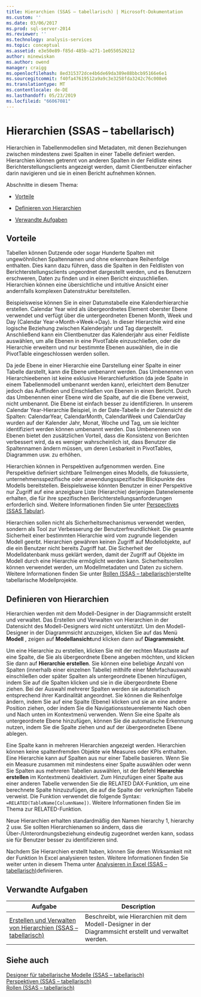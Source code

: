 ```yaml
---
title: Hierarchien (SSAS – tabellarisch) | Microsoft-Dokumentation
ms.custom: ''
ms.date: 03/06/2017
ms.prod: sql-server-2014
ms.reviewer: ''
ms.technology: analysis-services
ms.topic: conceptual
ms.assetid: e3e50e89-f85d-485b-a271-1e0550520212
author: minewiskan
ms.author: owend
manager: craigg
ms.openlocfilehash: 8ed315372dce4b6de69da389e88bbcb95166e6e1
ms.sourcegitcommit: f40fa47619512a9a9c3e3258fda3242c76c008e6
ms.translationtype: MT
ms.contentlocale: de-DE
ms.lasthandoff: 05/23/2019
ms.locfileid: "66067081"
---
```

# <a name="hierarchies-ssas-tabular"></a>Hierarchien (SSAS – tabellarisch)
  Hierarchien in Tabellenmodellen sind Metadaten, mit denen Beziehungen zwischen mindestens zwei Spalten in einer Tabelle definiert werden. Hierarchien können getrennt von anderen Spalten in der Feldliste eines Berichterstellungsclients angezeigt werden, damit Clientbenutzer einfacher darin navigieren und sie in einen Bericht aufnehmen können.  
  
 Abschnitte in diesem Thema:  
  
-   [Vorteile](#bkmk_benefits)  
  
-   [Definieren von Hierarchien](#bkmk_define)  
  
-   [Verwandte Aufgaben](#bkmk_related_tasks)  
  
##  <a name="bkmk_benefits"></a> Vorteile  
 Tabellen können Dutzende oder sogar Hunderte Spalten mit ungewöhnlichen Spaltennamen und ohne erkennbare Reihenfolge enthalten. Dies kann dazu führen, dass die Spalten in den Feldlisten von Berichterstellungsclients ungeordnet dargestellt werden, und es Benutzern erschweren, Daten zu finden und in einen Bericht einzuschließen. Hierarchien können eine übersichtliche und intuitive Ansicht einer andernfalls komplexen Datenstruktur bereitstellen.  
  
 Beispielsweise können Sie in einer Datumstabelle eine Kalenderhierarchie erstellen. Calendar Year wird als übergeordnetes Element oberster Ebene verwendet und verfügt über die untergeordneten Ebenen Month, Week und Day (Calendar Year->Month->Week->Day). In dieser Hierarchie wird eine logische Beziehung zwischen Kalenderjahr und Tag dargestellt. Anschließend kann ein Clientbenutzer das Kalenderjahr aus einer Feldliste auswählen, um alle Ebenen in eine PivotTable einzuschließen, oder die Hierarchie erweitern und nur bestimmte Ebenen auswählen, die in die PivotTable eingeschlossen werden sollen.  
  
 Da jede Ebene in einer Hierarchie eine Darstellung einer Spalte in einer Tabelle darstellt, kann die Ebene umbenannt werden. Das Umbenennen von Hierarchieebenen ist keine exklusive Hierarchiefunktion (da jede Spalte in einem Tabellenmodell umbenannt werden kann), erleichtert dem Benutzer jedoch das Auffinden und Einschließen von Ebenen in einen Bericht. Durch das Umbenennen einer Ebene wird die Spalte, auf die die Ebene verweist, nicht umbenannt. Die Ebene ist einfach besser zu identifizieren. In unserem Calendar Year-Hierarchie Beispiel, in der Date-Tabelle in der Datensicht die Spalten: CalendarYear, CalendarMonth, CalendarWeek und CalendarDay wurden auf der Kalender Jahr, Monat, Woche und Tag, um sie leichter identifiziert werden können umbenannt werden. Das Umbenennen von Ebenen bietet den zusätzlichen Vorteil, dass die Konsistenz von Berichten verbessert wird, da es weniger wahrscheinlich ist, dass Benutzer die Spaltennamen ändern müssen, um deren Lesbarkeit in PivotTables, Diagrammen usw. zu erhöhen.  
  
 Hierarchien können in Perspektiven aufgenommen werden. Eine Perspektive definiert sichtbare Teilmengen eines Modells, die fokussierte, unternehmensspezifische oder anwendungsspezifische Blickpunkte des Modells bereitstellen. Beispielsweise könnten Benutzer in einer Perspektive nur Zugriff auf eine anzeigbare Liste (Hierarchie) derjenigen Datenelemente erhalten, die für ihre spezifischen Berichterstellungsanforderungen erforderlich sind. Weitere Informationen finden Sie unter [Perspectives &#40;SSAS Tabular&#41;](perspectives-ssas-tabular.md).  
  
 Hierarchien sollen nicht als Sicherheitsmechanismus verwendet werden, sondern als Tool zur Verbesserung der Benutzerfreundlichkeit. Die gesamte Sicherheit einer bestimmten Hierarchie wird vom zugrunde liegenden Modell geerbt. Hierarchien gewähren keinen Zugriff auf Modellobjekte, auf die ein Benutzer nicht bereits Zugriff hat. Die Sicherheit der Modelldatenbank muss geklärt werden, damit der Zugriff auf Objekte im Modell durch eine Hierarchie ermöglicht werden kann. Sicherheitsrollen können verwendet werden, um Modellmetadaten und Daten zu sichern. Weitere Informationen finden Sie unter [Rollen &#40;SSAS – tabellarisch&#41;](roles-ssas-tabular.md)erstellte tabellarische Modellprojekte.  
  
##  <a name="bkmk_define"></a> Definieren von Hierarchien  
 Hierarchien werden mit dem Modell-Designer in der Diagrammsicht erstellt und verwaltet. Das Erstellen und Verwalten von Hierarchien in der Datensicht des Modell-Designers wird nicht unterstützt. Um den Modell-Designer in der Diagrammsicht anzuzeigen, klicken Sie auf das Menü **Modell** , zeigen auf **Modellansicht**und klicken dann auf **Diagrammsicht**.  
  
 Um eine Hierarchie zu erstellen, klicken Sie mit der rechten Maustaste auf eine Spalte, die Sie als übergeordnete Ebene angeben möchten, und klicken Sie dann auf **Hierarchie erstellen**. Sie können eine beliebige Anzahl von Spalten (innerhalb einer einzelnen Tabelle) mithilfe einer Mehrfachauswahl einschließen oder später Spalten als untergeordnete Ebenen hinzufügen, indem Sie auf die Spalten klicken und sie in die übergeordnete Ebene ziehen. Bei der Auswahl mehrerer Spalten werden sie automatisch entsprechend ihrer Kardinalität angeordnet. Sie können die Reihenfolge ändern, indem Sie auf eine Spalte (Ebene) klicken und sie an eine andere Position ziehen, oder indem Sie die Navigationssteuerelemente Nach oben und Nach unten im Kontextmenü verwenden. Wenn Sie eine Spalte als untergeordnete Ebene hinzufügen, können Sie die automatische Erkennung nutzen, indem Sie die Spalte ziehen und auf der übergeordneten Ebene ablegen.  
  
 Eine Spalte kann in mehreren Hierarchien angezeigt werden. Hierarchien können keine spaltenfremden Objekte wie Measures oder KPIs enthalten. Eine Hierarchie kann auf Spalten aus nur einer Tabelle basieren. Wenn Sie ein Measure zusammen mit mindestens einer Spalte auswählen oder wenn Sie Spalten aus mehreren Tabellen auswählen, ist der Befehl **Hierarchie erstellen** im Kontextmenü deaktiviert. Zum Hinzufügen einer Spalte aus einer anderen Tabelle verwenden Sie die RELATED DAX-Funktion, um eine berechnete Spalte hinzuzufügen, die auf die Spalte der verknüpften Tabelle verweist. Die Funktion verwendet die folgende Syntax: `=RELATED(TableName[ColumnName])`. Weitere Informationen finden Sie im Thema zur RELATED-Funktion.  
  
 Neue Hierarchien erhalten standardmäßig den Namen hierarchy 1, hierarchy 2 usw. Sie sollten Hierarchienamen so ändern, dass die Über-/Unterordnungsbeziehung eindeutig zugeordnet werden kann, sodass sie für Benutzer besser zu identifizieren sind.  
  
 Nachdem Sie Hierarchien erstellt haben, können Sie deren Wirksamkeit mit der Funktion In Excel analysieren testen. Weitere Informationen finden Sie weiter unten in diesem Thema unter [Analysieren in Excel &#40;SSAS – tabellarisch&#41;](analyze-in-excel-ssas-tabular.md)definieren.  
  
##  <a name="bkmk_related_tasks"></a> Verwandte Aufgaben  
  
|Aufgabe|Description|  
|----------|-----------------|  
|[Erstellen und Verwalten von Hierarchien &#40;SSAS – tabellarisch&#41;](hierarchies-ssas-tabular.md)|Beschreibt, wie Hierarchien mit dem Modell-Designer in der Diagrammsicht erstellt und verwaltet werden.|  
  
## <a name="see-also"></a>Siehe auch  
 [Designer für tabellarische Modelle &#40;SSAS – tabellarisch&#41;](../tabular-model-designer-ssas-tabular.md)   
 [Perspektiven &#40;SSAS – tabellarisch&#41;](perspectives-ssas-tabular.md)   
 [Rollen &#40;SSAS – tabellarisch&#41;](roles-ssas-tabular.md)  
  
  
